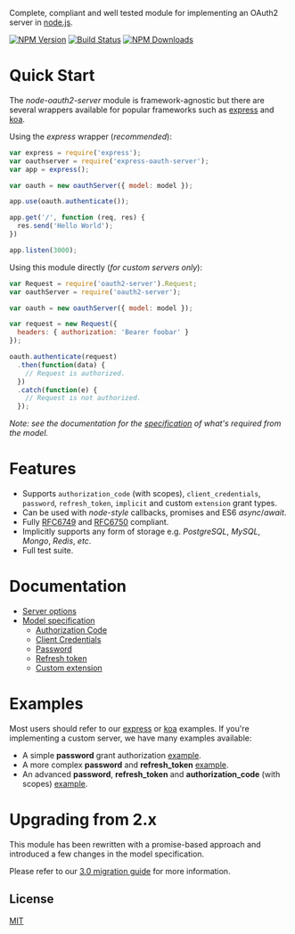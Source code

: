 Complete, compliant and well tested module for implementing an OAuth2 server in [node.js](https://nodejs.org/).

  [![NPM Version][npm-image]][npm-url]
  [![Build Status][travis-image]][travis-url]
  [![NPM Downloads][downloads-image]][downloads-url]

# Quick Start

  The _node-oauth2-server_ module is framework-agnostic but there are several wrappers available for popular frameworks such as [express](https://github.com/seegno/express-oauth-server) and [koa](https://github.com/thomseddon/koa-oauth-server).

  Using the _express_ wrapper (_recommended_):

```js
var express = require('express');
var oauthserver = require('express-oauth-server');
var app = express();

var oauth = new oauthServer({ model: model });

app.use(oauth.authenticate());

app.get('/', function (req, res) {
  res.send('Hello World');
})

app.listen(3000);
```

  Using this module directly (_for custom servers only_):

```js
var Request = require('oauth2-server').Request;
var oauthServer = require('oauth2-server');

var oauth = new oauthServer({ model: model });

var request = new Request({
  headers: { authorization: 'Bearer foobar' }
});

oauth.authenticate(request)
  .then(function(data) {
    // Request is authorized.
  })
  .catch(function(e) {
    // Request is not authorized.
  });
```

  _Note: see the documentation for the [specification][wiki-model-specification] of what's required from the model._

# Features

  - Supports `authorization_code` (with scopes), `client_credentials`, `password`, `refresh_token`, `implicit` and custom `extension` grant types.
  - Can be used with _node-style_ callbacks, promises and ES6 _async_/_await_.
  - Fully [RFC6749](https://tools.ietf.org/html/rfc6749) and [RFC6750](https://tools.ietf.org/html/rfc6750) compliant.
  - Implicitly supports any form of storage e.g. _PostgreSQL_, _MySQL_, _Mongo_, _Redis_, _etc_.
  - Full test suite.

# Documentation

  - [Server options][wiki-server-options]
  - [Model specification][wiki-model-specification]
    - [Authorization Code][wiki-model-specification]
    - [Client Credentials][wiki-model-specification]
    - [Password][wiki-model-specification]
    - [Refresh token][wiki-model-specification]
    - [Custom extension][wiki-model-specification]

# Examples

  Most users should refer to our [express](https://github.com/seegno/express-oauth-server/tree/master/examples) or [koa](https://github.com/thomseddon/koa-oauth-server/tree/master/examples) examples. If you're implementing a custom server, we have many examples available:

  - A simple **password** grant authorization [example](examples/password).
  - A more complex **password** and **refresh_token** [example](examples/refresh-token).
  - An advanced **password**, **refresh_token** and **authorization_code** (with scopes) [example](examples/authorization-code).

# Upgrading from 2.x

  This module has been rewritten with a promise-based approach and introduced a few changes in the model specification.

  Please refer to our [3.0 migration guide][wiki-migrating-from-2x-to-3x] for more information.

## License

  [MIT](LICENSE)

<!--- badge links -->
[npm-image]: https://img.shields.io/npm/v/node-oauth2-server.svg
[npm-url]: https://npmjs.org/package/node-oauth2-server
[travis-image]: https://img.shields.io/travis/thomseddon/node-oauth2-server/master.svg
[travis-url]: https://travis-ci.org/thomseddon/node-oauth2-server
[downloads-image]: https://img.shields.io/npm/dm/node-oauth2-server.svg
[downloads-url]: https://npmjs.org/package/node-oauth2-server

<!--- wiki links -->
[wiki-model-specification]: https://github.com/thomseddon/node-oauth2-server/wiki/Model-specification
[wiki-migrating-from-2x-to-3x]: https://github.com/thomseddon/node-oauth2-server/wiki/Migrating-from-2-x-to-3-x
[wiki-server-options]: https://github.com/thomseddon/node-oauth2-server/wiki/Server-options
